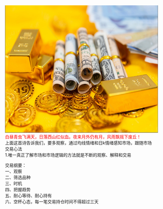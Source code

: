 <img src="images/gold.PNG" style="height:420px;width:100%;"></img>
<font color="red">白昼青虫飞满天，日落西山红似血。夜来月外仍有月，风雨飘摇下废丘！</font>  
上面这首诗告诉我们，要多观察，通过均线情绪和日k情绪感知市场，跟随市场  
交易心法  
1.唯一真正了解市场和市场逻辑的方法就是不断的观察、解释和交易  

交易纲要：  
一、观察  
二、筛选品种  
三、时机  
四、把握趋势  
五、耐心等待、耐心持有  
六、空杯心态，每一笔交易持仓时间不得超过三天



